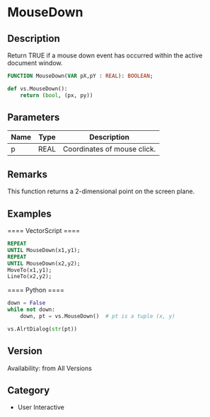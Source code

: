 # MouseDown

## Description
Return TRUE if a mouse down event has occurred within the active document window.

```pascal
FUNCTION MouseDown(VAR pX,pY : REAL): BOOLEAN;
```

```python
def vs.MouseDown():
    return (bool, (px, py))
```

## Parameters
|Name|Type|Description|
|---|---|---|
|p|REAL|Coordinates of mouse click.|Remark for VW2014 python: Always an empty tuple (0, 0) - use GetMouse() if down == True|

## Remarks
This function returns a 2-dimensional point on the screen plane.

## Examples
==== VectorScript ====
```pascal
REPEAT
UNTIL MouseDown(x1,y1);
REPEAT
UNTIL MouseDown(x2,y2);
MoveTo(x1,y1);
LineTo(x2,y2);
```
==== Python ====
```python
down = False
while not down:
    down, pt = vs.MouseDown()  # pt is a tuple (x, y)

vs.AlrtDialog(str(pt))
```

## Version
Availability: from All Versions

## Category
* User Interactive

